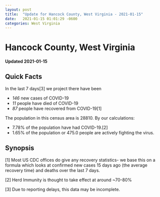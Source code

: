 ```yaml
---
layout: post
title:  "Update for Hancock County, West Virginia - 2021-01-15"
date:   2021-01-15 01:01:29 -0600
categories: West Virginia
---
```


# Hancock County, West Virginia
#### Updated 2021-01-15

## Quick Facts

In the last 7 days[3] we project there have been
- *146* new cases of COVID-19
- *11* people have died of COVID-19
- *87* people have recovered from COVID-19[1]

The population in this census area is 28810. By our calculations:
- 7.78% of the population have had COVID-19.[2]
- 1.65% of the population or 475.0 people are actively fighting the virus.

## Synopsis




[1] Most US CDC offices do give any recovery statistics- we base this on a formula which looks at confirmed new cases
15 days ago (the average recovery time) and deaths over the last 7 days.

[2] Herd Immunity is thought to take effect at around ~70-80%

[3] Due to reporting delays, this data may be incomplete.
 
    